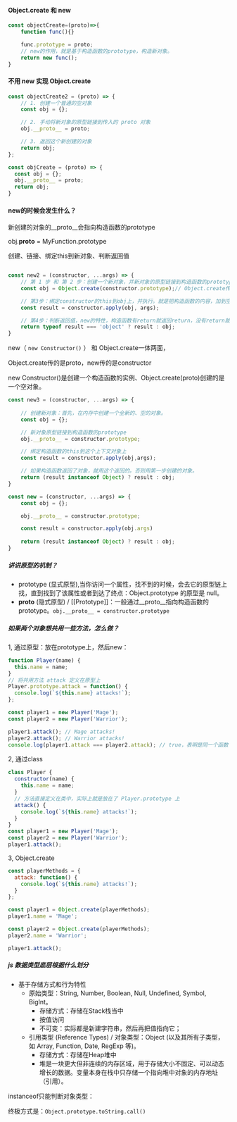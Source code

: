 #### Object.create 和 new

```js
const objectCreate=(proto)=>{
    function func(){}

    func.prototype = proto;
    // new的作用，就是基于构造函数的prototype，构造新对象。
    return new func();
}
```

#### 不用 new 实现 Object.create

```js
const objectCreate2 = (proto) => {
    // 1. 创建一个普通的空对象
    const obj = {};

    // 2. 手动将新对象的原型链接到传入的 proto 对象
    obj.__proto__ = proto;

    // 3. 返回这个新创建的对象
    return obj;
};

const objCreate = (proto) => {
  const obj = {};
  obj.__proto__ = proto;
  return obj;
}
```

#### new的时候会发生什么？

新创建的对象的__proto__会指向构造函数的prototype

obj.__proto__ = MyFunction.prototype

创建、链接、绑定this到新对象、判断返回值

```js

const new2 = (constructor, ...args) => {
    // 第 1 步 和 第 2 步：创建一个新对象，并新对象的原型链接到构造函数的prototype
    const obj = Object.create(constructor.prototype);// Object.create传入的是proto

    // 第3步：绑定constructor的this到obj上，并执行。就是把构造函数的内容，加到空对象obj上。
    const result = constructor.apply(obj, args);

    // 第4步：判断返回值，new的特性，构造函数有return就返回return，没有return就返回新创建的对象。
    return typeof result === 'object' ? result : obj;
}
```

new（ `new Constructor()` ） 和 Object.create一体两面，

Object.create传的是proto，new传的是constructor

new Constructor()是创建一个构造函数的实例、Object.create(proto)创建的是一个空对象。

```js
const new3 = (constructor, ...args) => {
    
    // 创建新对象：首先，在内存中创建一个全新的、空的对象。
    const obj = {};

    // 新对象原型链接到构造函数的prototype
    obj.__proto__ = constructor.prototype;

    // 绑定构造函数的this到这个上下文对象上
    const result = constructor.apply(obj,args);

    // 如果构造函数返回了对象，就用这个返回的。否则用第一步创建的对象。
    return (result instanceof Object) ? result : obj;
}
```



```js
const new = (constructor, ...args) => {
    const obj = {};

    obj.__proto__ = constructor.prototype;

    const result = constructor.apply(obj.args)
    
    return (result instanceof Object) ? result : obj;
}
```


##### 讲讲原型的机制？

- prototype (显式原型),当你访问一个属性，找不到的时候，会去它的原型链上找，直到找到了该属性或者到达了终点：Object.prototype 的原型是 null。
- __proto__ (隐式原型) / [[Prototype]]：一般通过__proto__指向构造函数的prototype。`obj.__proto__ = constructor.prototype`

##### 如果两个对象想共用一些方法，怎么做？

1, 通过原型：放在prototype上，然后new：
```js
function Player(name) {
  this.name = name;
}
// 将共用方法 attack 定义在原型上
Player.prototype.attack = function() {
  console.log(`${this.name} attacks!`);
};

const player1 = new Player('Mage');
const player2 = new Player('Warrior');

player1.attack(); // Mage attacks!
player2.attack(); // Warrior attacks!
console.log(player1.attack === player2.attack); // true，表明是同一个函数
```

2, 通过class
```js
class Player {
  constructor(name) {
    this.name = name;
  }
  // 方法直接定义在类中，实际上就是放在了 Player.prototype 上
  attack() {
    console.log(`${this.name} attacks!`);
  }
}
const player1 = new Player('Mage');
const player2 = new Player('Warrior');
player1.attack();
```

3, Object.create

```js
const playerMethods = {
  attack: function() {
    console.log(`${this.name} attacks!`);
  }
};

const player1 = Object.create(playerMethods);
player1.name = 'Mage';

const player2 = Object.create(playerMethods);
player2.name = 'Warrior';

player1.attack();
```
##### js 数据类型底层根据什么划分

- 基于存储方式和行为特性
    - 原始类型：String, Number, Boolean, Null, Undefined, Symbol, BigInt。
        - 存储方式：存储在Stack栈当中
        - 按值访问
        - 不可变：实际都是新建字符串，然后再把值指向它；
    - 引用类型 (Reference Types) / 对象类型：Object (以及其所有子类型，如 Array, Function, Date, RegExp 等)。
        - 存储方式：存储在Heap堆中
        - 堆是一块更大但非连续的内存区域，用于存储大小不固定、可以动态增长的数据。变量本身在栈中只存储一个指向堆中对象的内存地址（引用）。


instanceof只能判断对象类型：

终极方式是：`Object.prototype.toString.call()`